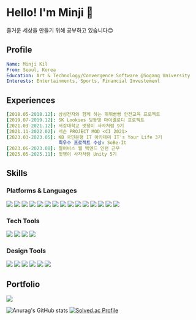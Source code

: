 # Hello! I'm Minji :wave: 
즐거운 세상을 만들기 위해 공부하고 있습니다😊

## Profile
``` yaml
Name: Minji Kil
From: Seoul, Korea
Education: Art & Technology/Convergence Software @Sogang University
Interests: Entertainments, Sports, Financial Investement
```
## Experiences
``` yaml
[2018.05-2018.12]: 삼성전자와 함께 하는 뛰뛰빵빵 안전교육 프로젝트
[2019.07-2019.12]: SK Lookies 딩동댕 마이멜로디 프로젝트
[2021.03-2021.12]: 서강대학교 멋쟁이 사자처럼 9기
[2021.11-2022.02]: 넥슨 PROJECT MOD <CI 2021>
[2023.03-2023.05]: KB 국민은행 IT 아카데미 IT's Your Life 3기
                   최우수 프로젝트 수상: SoBe-It
[2023.06-2023.08]: 펄어비스 웹 백엔드 인턴 근무
[2025.05-2025.11]: 멋쟁이 사자처럼 Unity 5기
```

## Skills

### Platforms & Languages
<img src="https://img.shields.io/badge/Java-5382a1?style=flat-square"/> <img src="https://img.shields.io/badge/Python-3776AB?style=flat-square&logo=Python&logoColor=white"/> <img src="https://img.shields.io/badge/HTML5-E34F26?style=flat-square&logo=HTML5&logoColor=white"/> <img src="https://img.shields.io/badge/CSS3-1572B6?style=flat-square&logo=CSS3&logoColor=white"/> <img src="https://img.shields.io/badge/JavaScript-F7DF1E?style=flat-square&logo=JavaScript&logoColor=black"/> <img src="https://img.shields.io/badge/C/C++-00599C?style=flat-square&logo=cplusplus&logoColor=white"/> <img src="https://img.shields.io/badge/C Sharp-239120?style=flat-square&logo=csharp&logoColor=white"/> <img src="https://img.shields.io/badge/Processing4-006699?style=flat-square&logo=ProcessingFoundation&logoColor=white"/> <img src="https://img.shields.io/badge/Oracle-F80000?style=flat-square&logo=Oracle&logoColor=white"/> <img src="https://img.shields.io/badge/Django-092E20?style=flat-square&logo=Django&logoColor=white"/> <img src="https://img.shields.io/badge/Bootstrap-7952B3?style=flat-square&logo=Bootstrap&logoColor=white"/> <img src="https://img.shields.io/badge/Arduino-00979D?style=flat-square&logo=Arduino&logoColor=white"/>  <img src="https://img.shields.io/badge/React-61DAFB?style=flat-square&logo=React&logoColor=black"/> <img src="https://img.shields.io/badge/Spring/SpringBoot-6DB33F?style=flat-square&logo=Spring&logoColor=white"/> <img src="https://img.shields.io/badge/.NET-512BD4?style=flat-square&logo=.NET&logoColor=white"/> 

### Tech Tools
<img src="https://img.shields.io/badge/Git-F05032?style=flat-square&logo=Git&logoColor=white"/> <img src="https://img.shields.io/badge/Visual Studio-5C2D91?style=flat-square&logo=VisualStudio&logoColor=white"/>  <img src="https://img.shields.io/badge/Visual Studio Code-007ACC?style=flat-square&logo=VisualStudioCode&logoColor=white"/> <img src="https://img.shields.io/badge/Eclipse IDE-F05032?style=flat-square&logo=eclipseide&logoColor=white"/> 

### Design Tools
<img src="https://img.shields.io/badge/Photoshop-31A8FF?style=flat-square&logo=AdobePhotoshop&logoColor=white"/> <img src="https://img.shields.io/badge/Illustrator-FF9A00?style=flat-square&logo=AdobeIllustrator&logoColor=white"/> <img src="https://img.shields.io/badge/Adobe XD-FF61F6?style=flat-square&logo=AdobeXD&logoColor=white"/> <img src="https://img.shields.io/badge/Figma-F24E1E?style=flat-square&logo=Figma&logoColor=white"/> <img src="https://img.shields.io/badge/Premiere Pro-9999FF?style=flat-square&logo=AdobePremierePro&logoColor=white"/> <img src="https://img.shields.io/badge/After Effects-9999FF?style=flat-square&logo=adobeaftereffects&logoColor=white"/> 

## Portfolio
[<img src="https://img.shields.io/badge/Notion-000000?style=flat-square&logo=Notion&logoColor=white"/>](https://past-baker-2c2.notion.site/7f3505ad1ce24835942a8bb2c5f59322)

![Anurag's GitHub stats](https://github-readme-stats.vercel.app/api?username=rninji&theme=buefy&show_icons=true) [![Solved.ac Profile](http://mazassumnida.wtf/api/v2/generate_badge?boj=aaminji)](https://solved.ac/aaminji/)
<!-- ![Top Langs](https://github-readme-stats.vercel.app/api/top-langs/?username=rninji&langs_count=10&layout=compact) -->

